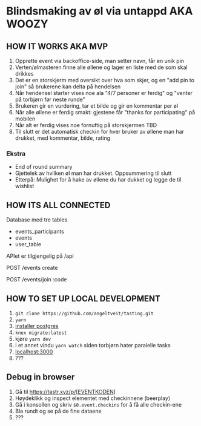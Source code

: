 # Blindsmaking av øl via untappd AKA WOOZY

## HOW IT WORKS AKA MVP

1. Opprette event via backoffice-side, man setter navn, får en unik pin
2. Verten/ølmasteren finne alle øllene og lager en liste med de som skal drikkes
3. Det er en storskjerm med oversikt over hva som skjer, og en "add pin to join" så brukerene kan delta på hendelsen
4. Når hendensel starter vises noe ala "4/7 personer er ferdig" og "venter på torbjørn før neste runde"
5. Brukeren gir en vurdering, tar et bilde og gir en kommentar per øl
6. Når alle øllene er ferdig smakt: gjestene får "thanks for participating" på mobilen
7. Når alt er ferdig vises noe fornuftig på storskjermen TBD
8. Til slutt er det automatisk checkin for hver bruker av øllene man har drukket, med kommentar, bilde, rating

### Ekstra

* End of round summary
* Gjettelek av hvilken øl man har drukket. Oppsummering til slutt 
* Etterpå: Mulighet for å hake av øllene du har dukket og legge de til wishlist

## HOW ITS ALL CONNECTED

Database med tre tables

* events_participants
* events
* user_table

APIet er tilgjengelig på /api

POST  /events create

POST /events/join :code


## HOW TO SET UP LOCAL DEVELOPMENT

1. `git clone https://github.com/angeltveit/tasting.git`
2. `yarn`
3. [installer postgres](https://www.postgresql.org/download)
2. `knex migrate:latest`
4. kjøre `yarn dev`
5. i et annet vindu `yarn watch` siden torbjørn hater paralelle tasks
6. [localhost:3000](http://localhost:3000)
7. ???


## Debug in browser

1. Gå til https://tastr.xyz/p/[EVENTKODEN]
2. Høydeklikk og inspect elementet med checkinnene (beerplay)
3. Gå i konsollen og skriv `$0.event.checkins` for å få alle checkin-ene
4. Bla rundt og se på de fine dataene 
5. ???
